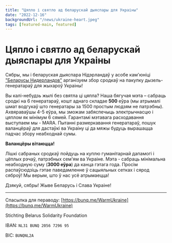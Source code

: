 ```yaml
---
title: "Цяпло і святло ад беларускай дыяспары для Украіны"
date: "2022-12-16"
backgroundUrl: "/news/ukraine-heart.jpeg"
tags: [featured-main, featured]
---
```


# Цяпло і святло ад беларускай дыяспары для Украіны

Сябры, мы і беларуская дыяспара Нідэрландаў у асобе кам'юніці ["Беларусы Нидерландов"](https://t.me/nlbychat) арганізуем
збор сродкаў на пакупку дызель-генератараў для жыхароў Украіны!

Вы калі-небудзь жылі без святла ці цяпла?
Наша бягучая мэта – сабраць сродкі на 6 генератараў, кошт аднаго складае **500** еўра (мы атрымалі шмат водгукаў што генератары
за 1500 простым людзям не патрэбны). Ахвяраваўшы 4-5 еўра, мы зможам забяспечыць электрычнасцю і цяплом як мінімум 6 сямей.
Гарантамі мэтавага расходавання выступаем мы - МАRА.
Пытанні размеркавання генератараў, пошук валанцёраў для дастаўкі ва Украіну ці да мяжы будуць вырашацца падчас збору неабходнай сумы. 

**Валанцёры вітаюцца!**

Лішкі сабраных сродкаў пойдуць на куплю гуманітарнай дапамогі і цёплых рэчаў, патрэбных сем'ям ва Украіне.
Мэта - сабраць мінімальна неабходную суму (**3000 еўра**) да канца гэтага года.
Просім распаўсюдзіць гэтае паведамленне ў сацыяльных сетках і сярод сяброў! Мы верым, што ў нас усё атрымаецца!

Дзякуй, сябры!
Жыве Беларусь і Слава Украіне!

---

Спасылка для пераводу:
[https://bunq.me/WarmUkraine](https://bunq.me/WarmUkraine)

Stichting Belarus Solidarity Foundation

IBAN: `NL31 BUNQ 2056 7296 95`

BIC: `BUNQNL2A`
